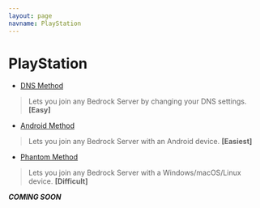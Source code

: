 ```yaml
---
layout: page
navname: PlayStation
---
```


# PlayStation
- [DNS Method](#dns-method)
> Lets you join any Bedrock Server by changing your DNS settings. **[Easy]**
- [Android Method](#android-method)
> Lets you join any Bedrock Server with an Android device. **[Easiest]**
- [Phantom Method](#phantom-method)
> Lets you join any Bedrock Server with a Windows/macOS/Linux device. **[Difficult]**

***COMING SOON***
